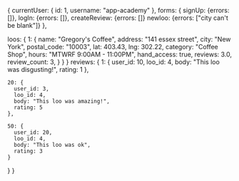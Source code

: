 {
  currentUser: {
    id: 1,
    username: "app-academy"
  },
  forms: {
    signUp: {errors: []},
    logIn: {errors: []},
    createReview: {errors: []}
    newloo: {errors: ["city can't be blank"]}
  },

  loos: {
    1: {
      name: "Gregory's Coffee",
      address: "141 essex street",
      city: "New York",
      postal_code: "10003",
      lat: 403.43,
      lng: 302.22,
      category: "Coffee Shop",
      hours: "MTWRF 9:00AM - 11:00PM",
      hand_access: true,
      reviews: 3.0,
      review_count: 3,
      }
    }
  }
  reviews: {
    1: {
      user_id: 10,
      loo_id: 4,
      body: "This loo was disgusting!",
      rating: 1
    },

    20: {
      user_id: 3,
      loo_id: 4,
      body: "This loo was amazing!",
      rating: 5
    },

    50: {
      user_id: 20,
      loo_id: 4,
      body: "This loo was ok",
      rating: 3
    }
  }
}

